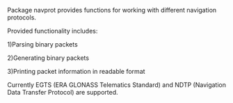 
Package navprot provides functions for working with different navigation protocols.

Provided functionality includes:

1)Parsing binary packets

2)Generating binary packets

3)Printing packet information in readable format

Currently EGTS (ERA GLONASS Telematics Standard) and NDTP (Navigation Data Transfer Protocol) are supported.
